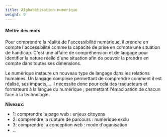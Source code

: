 ```yaml
---
title: Alphabétisation numérique
weight: 9
---
```



#### Mettre des mots

Pour comprendre la réalité de l'accessibilité numérique, il prendre en compte l'accessibilité comme la capacité de prise en compte une situation de handicap. C'est une affaire de compréhension et de langage pour identifier la nature réelle d'une situation afin de pouvoir la prendre en compte dans toutes ses dimensions.

Le numérique instaure un nouveau type de langage dans les relations humaines. Un langage complexe permettant de comprendre comment il est réalisé, ses impacts,... il nécessite donc pour cela des traducteurs et formateurs à la langue du numérique ; permettant l'émacipation de chacun face à la technologie.


**Niveaux:**

 - 1: comprendre la page web : enjeux citoyens
 - 2: comprendre la rupture de parcours : numérique exclu
 - 3: comprendre la conception web : mode d'oganisation
 - ...